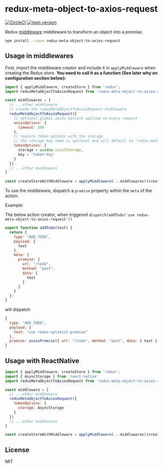 redux-meta-object-to-axios-request
=============

[![CircleCI](https://circleci.com/gh/enkidevs/redux-meta-object-to-axios-request.svg?style=svg)](https://circleci.com/gh/enkidevs/redux-meta-object-to-axios-request)
[![npm version](https://img.shields.io/npm/v/redux-meta-object-to-axios-request.svg?style=flat-square)](https://www.npmjs.com/package/@enkidevs/redux-meta-object-to-axios-request)

Redux [middleware](http://rackt.github.io/redux/docs/advanced/Middleware.html) middleware to transform an object into a promise.

```bash
npm install --save redux-meta-object-to-axios-request
```

## Usage in middlewares

First, import the middleware creator and include it in `applyMiddleware` when creating the Redux store. **You need to call it as a function (See later why on configuration section below):**

```js
import { applyMiddleware, createStore } from 'redux';
import reduxMetaObjectToAxiosRequest from 'redux-meta-object-to-axios-request';

const middlewares = [
  // ...other middleware
  // create the reduxMetaObjectToAxiosRequest middleware
  reduxMetaObjectToAxiosRequest({
    // optional global axios options applied to every request
    axiosOptions: {
      timeout: 300
    },
    // require token options with the storage
    // the storage key name is optional and will default to 'redux-meta-object-to-axios-request-token-key'
    tokenOptions: {
      storage = window.localStorage,
      key = 'token-key'
    }
  })
  // ...other middleware
]

const createStoreWithMiddleware = applyMiddleware(...middlewares)(createStore);
```

To use the middleware, dispatch a `promise` property within the `meta` of the action.

Example:

The below action creator, when triggered `dispatch(addTodo('use redux-meta-object-to-axios-request'))`

```js
export function addTodo(text) {
  return {
    type: "ADD_TODO",
    payload: {
      text
    },
    meta: {
      promise: {
        url: "/todo",
        method: "post",
        data: {
          text
        }
      }
    }
  };
}
```

will dispatch

```js
{
  type: "ADD_TODO",
  payload: {
    text: "use redux-optimist-promise"
  },
  promise: axiosPromise({ url: "/todo", method: "post", data: { text } })
}
```

## Usage with ReactNative

```js
import { applyMiddleware, createStore } from 'redux';
import { AsyncStorage } from 'react-native'
import reduxMetaObjectToAxiosRequest from 'redux-meta-object-to-axios-request';

const middleware = [
  // ...other middleware
  reduxMetaObjectToAxiosRequest({
    tokenOptions: {
      storage: AsyncStorage
    }
  })
  // ...other middleware
]

const createStoreWithMiddleware = applyMiddleware(...middlewares)(createStore);
```

## License

  MIT
